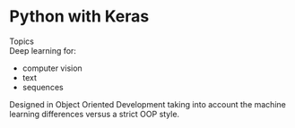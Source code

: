 # Python with Keras

Topics  
Deep learning for: 
 -  computer vision 
 -  text
 -  sequences           
 
 Designed in Object Oriented Development taking into account the machine learning differences versus a strict OOP style.
